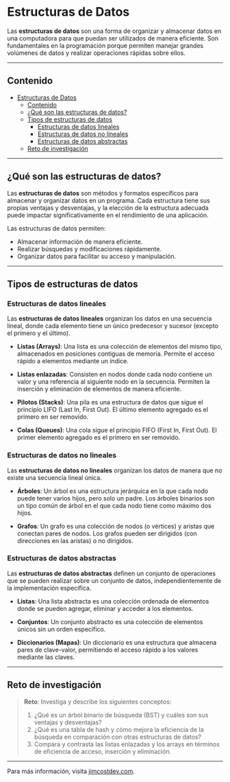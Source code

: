 # Estructuras de Datos

Las **estructuras de datos** son una forma de organizar y almacenar datos en una computadora para que puedan ser utilizados de manera eficiente. Son fundamentales en la programación porque permiten manejar grandes volúmenes de datos y realizar operaciones rápidas sobre ellos.

---

## Contenido

- [Estructuras de Datos](#estructuras-de-datos)
  - [Contenido](#contenido)
  - [¿Qué son las estructuras de datos?](#qué-son-las-estructuras-de-datos)
  - [Tipos de estructuras de datos](#tipos-de-estructuras-de-datos)
    - [Estructuras de datos lineales](#estructuras-de-datos-lineales)
    - [Estructuras de datos no lineales](#estructuras-de-datos-no-lineales)
    - [Estructuras de datos abstractas](#estructuras-de-datos-abstractas)
  - [Reto de investigación](#reto-de-investigación)

---

## ¿Qué son las estructuras de datos?

Las **estructuras de datos** son métodos y formatos específicos para almacenar y organizar datos en un programa. Cada estructura tiene sus propias ventajas y desventajas, y la elección de la estructura adecuada puede impactar significativamente en el rendimiento de una aplicación.

Las estructuras de datos permiten:
- Almacenar información de manera eficiente.
- Realizar búsquedas y modificaciones rápidamente.
- Organizar datos para facilitar su acceso y manipulación.

---

## Tipos de estructuras de datos

### Estructuras de datos lineales

Las **estructuras de datos lineales** organizan los datos en una secuencia lineal, donde cada elemento tiene un único predecesor y sucesor (excepto el primero y el último).

- **Listas (Arrays)**: Una lista es una colección de elementos del mismo tipo, almacenados en posiciones contiguas de memoria. Permite el acceso rápido a elementos mediante un índice.

- **Listas enlazadas**: Consisten en nodos donde cada nodo contiene un valor y una referencia al siguiente nodo en la secuencia. Permiten la inserción y eliminación de elementos de manera eficiente.

- **Pilotos (Stacks)**: Una pila es una estructura de datos que sigue el principio LIFO (Last In, First Out). El último elemento agregado es el primero en ser removido.

- **Colas (Queues)**: Una cola sigue el principio FIFO (First In, First Out). El primer elemento agregado es el primero en ser removido.

### Estructuras de datos no lineales

Las **estructuras de datos no lineales** organizan los datos de manera que no existe una secuencia lineal única.

- **Árboles**: Un árbol es una estructura jerárquica en la que cada nodo puede tener varios hijos, pero solo un padre. Los árboles binarios son un tipo común de árbol en el que cada nodo tiene como máximo dos hijos.

- **Grafos**: Un grafo es una colección de nodos (o vértices) y aristas que conectan pares de nodos. Los grafos pueden ser dirigidos (con direcciones en las aristas) o no dirigidos.

### Estructuras de datos abstractas

Las **estructuras de datos abstractas** definen un conjunto de operaciones que se pueden realizar sobre un conjunto de datos, independientemente de la implementación específica.

- **Listas**: Una lista abstracta es una colección ordenada de elementos donde se pueden agregar, eliminar y acceder a los elementos.

- **Conjuntos**: Un conjunto abstracto es una colección de elementos únicos sin un orden específico.

- **Diccionarios (Mapas)**: Un diccionario es una estructura que almacena pares de clave-valor, permitiendo el acceso rápido a los valores mediante las claves.

---

## Reto de investigación

> **Reto**: Investiga y describe los siguientes conceptos:
> 
> 1. ¿Qué es un árbol binario de búsqueda (BST) y cuáles son sus ventajas y desventajas?
> 2. ¿Qué es una tabla de hash y cómo mejora la eficiencia de la búsqueda en comparación con otras estructuras de datos?
> 3. Compara y contrasta las listas enlazadas y los arrays en términos de eficiencia de acceso, inserción y eliminación.

---

Para más información, visita [jimcostdev.com](http://jimcostdev.com).

